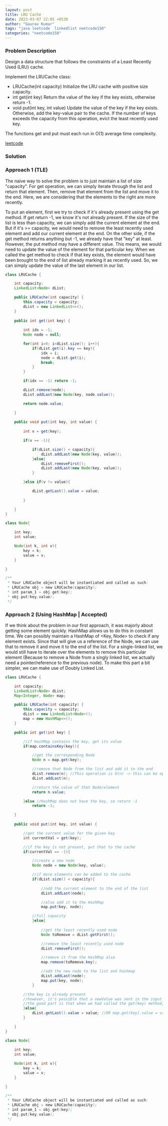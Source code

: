 ```yaml
---
layout: post
title: LRU Cache
date: 2023-03-07 22:05 +0530
author: "Gaurav Kumar"
tags: "java leetcode  linkedlist neetcode150"
categories: "neetcode150"
---
```


### Problem Description

Design a data structure that follows the constraints of a Least Recently Used (LRU) cache.

Implement the LRUCache class:

- LRUCache(int capacity) Initialize the LRU cache with positive size capacity.
- int get(int key) Return the value of the key if the key exists, otherwise return -1.
- void put(int key, int value) Update the value of the key if the key exists. Otherwise, add the key-value pair to the cache. If the number of keys exceeds the capacity from this operation, evict the least recently used key.

The functions get and put must each run in O(1) average time complexity.

[leetcode](https://leetcode.com/problems/lru-cache/description/)

### Solution

### Approach 1 (TLE)

The naive way to solve the problem is to just maintain a list of size "capacity". For get operation, we can simply iterate through the list and return that element. Then, remove that element from the list and move it to the end. Here, we are considering that the elements to the right are more recently.

To put an element, first we try to check if it's already present using the get method. If get return -1, we know it's not already present. If the size of the list is less than capacity, we can simply add the current element at the end. But if it's >= capacity, we would need to remove the least recently used element and add our current element at the end. On the other side, if the get method returns anything but -1, we already have that "key" at least. However, the put method may have a different value. This means, we would need to update the value of the element for that particular key. When we called the get method to check if that key exists, the element would have been brought to the end of list already marking it as recently used. So, we can simply update the value of the last element in our list.

```java
class LRUCache {

    int capacity;
    LinkedList<Node> dList;

    public LRUCache(int capacity) {
        this.capacity = capacity;
        dList = new LinkedList<>();
    }
    
    public int get(int key) {
        
        int idx = -1;
        Node node = null;

        for(int i=0; i<dList.size(); i++){
            if(dList.get(i).key == key){
                idx = i;
                node = dList.get(i);
                break;
            }
        }

        if(idx == -1) return -1;

        dList.remove(node);
        dList.addLast(new Node(key, node.value));

        return node.value;

    }
    
    public void put(int key, int value) {
        
        int v = get(key);

        if(v == -1){

            if(dList.size() < capacity){
                dList.addLast(new Node(key, value));
            }else{
                dList.removeFirst();
                dList.addLast(new Node(key, value));
            }

        }else if(v != value){

            dList.getLast().value = value;
            
        }

    }
}

class Node{

    int key;
    int value;

    Node(int k, int v){
        key = k;
        value = v;
    }

}

/**
 * Your LRUCache object will be instantiated and called as such:
 * LRUCache obj = new LRUCache(capacity);
 * int param_1 = obj.get(key);
 * obj.put(key,value);
 */
```

### Approach 2 (Using HashMap | Accepted)

If we think about the problem in our first approach, it was majorly about getting some element quickly. HashMap allows us to do this in constant time. We can possibly maintain a HashMap of <Key, Node> to check if any element exists. Since that will give us a reference of the Node, we can use that to remove it and move it to the end of the list. For a single-linked list, we would still have to iterate over the elements to remove this particular element (Because to remove a Node from a singly linked list, we actually need a pointer/reference to the previous node). To make this part a bit simpler, we can make use of Doubly Linked List.

```java
class LRUCache {

    int capacity;
    LinkedList<Node> dList;
    Map<Integer, Node> map;

    public LRUCache(int capacity) {
        this.capacity = capacity;
        dList = new LinkedList<Node>();
        map = new HashMap<>();
    }

    public int get(int key) {

        //if HashMap contains the key, get its value
        if(map.containsKey(key)){

            //get the corresponding Node
            Node n = map.get(key);

            //remove that Node from the list and add it to the end
            dList.remove(n); //This operation is O(n) -> this can be optimized by using Doubly Linked List
            dList.addLast(n);

            //return the value of that Node/element
            return n.value;

        }else //HashMap does not have the key, so return -1
            return -1;

    }
    
    public void put(int key, int value) {

        //get the current value for the given key
        int currentVal = get(key);

        //if the key is not present, put that to the cache
        if(currentVal == -1){

            //create a new node
            Node node = new Node(key, value);

            //if more elements can be added to the cache
            if(dList.size() < capacity){
                
                //add the current element to the end of the list
                dList.addLast(node);

                //also add it to the HashMap
                map.put(key, node);

            //full capacity
            }else{
                
                //get the least recently used node
                Node toRemove = dList.getFirst();

                //remove the least recently used node
                dList.removeFirst(); 

                //remove it from the HashMap also
                map.remove(toRemove.key);

                //add the new node to the list and hashmap
                dList.addLast(node);
                map.put(key, node);
            }

        //the key is already present
        //however, it's possible that a newValue was sent in the input (in which case we would need to update the existing node)
        //the good part is that when we had called the get(key) method, it would have brought this node to the end of the list marking it as most recently used
        }else{
            dList.getLast().value = value; //OR map.get(key).value = value;
        }

    }
}

class Node{
    
    int key;
    int value;

    Node(int k, int v){
        key = k;
        value = v;
    }

}

/**
 * Your LRUCache object will be instantiated and called as such:
 * LRUCache obj = new LRUCache(capacity);
 * int param_1 = obj.get(key);
 * obj.put(key,value);
 */
```
